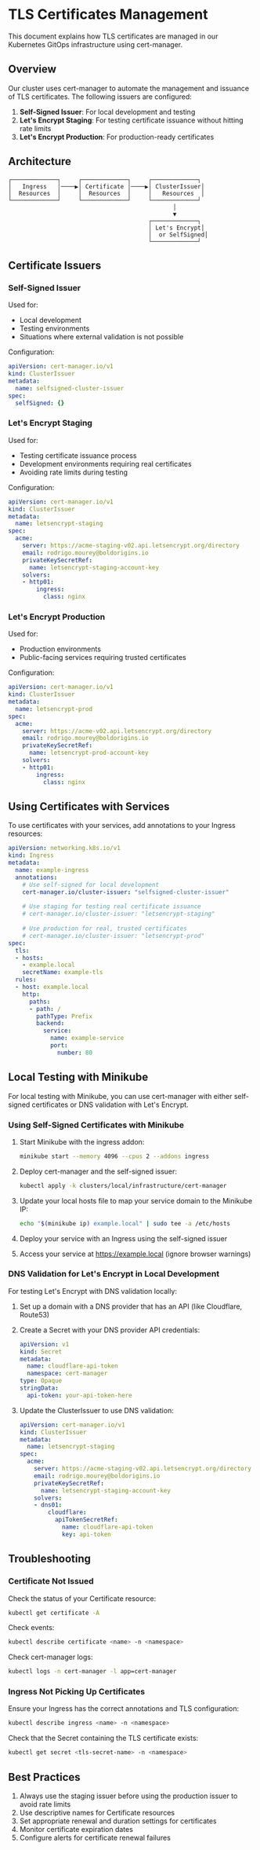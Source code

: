 # TLS Certificates Management

This document explains how TLS certificates are managed in our Kubernetes GitOps infrastructure using cert-manager.

## Overview

Our cluster uses cert-manager to automate the management and issuance of TLS certificates. The following issuers are configured:

1. **Self-Signed Issuer**: For local development and testing
2. **Let's Encrypt Staging**: For testing certificate issuance without hitting rate limits
3. **Let's Encrypt Production**: For production-ready certificates

## Architecture

```
┌─────────────┐     ┌─────────────┐     ┌─────────────┐
│   Ingress   │────▶│ Certificate │────▶│ ClusterIssuer│
│  Resources  │     │  Resources  │     │   Resources  │
└─────────────┘     └─────────────┘     └─────────────┘
                                               │
                                               ▼
                                        ┌─────────────┐
                                        │ Let's Encrypt│
                                        │  or SelfSigned│
                                        └─────────────┘
```

## Certificate Issuers

### Self-Signed Issuer

Used for:
- Local development
- Testing environments
- Situations where external validation is not possible

Configuration:
```yaml
apiVersion: cert-manager.io/v1
kind: ClusterIssuer
metadata:
  name: selfsigned-cluster-issuer
spec:
  selfSigned: {}
```

### Let's Encrypt Staging

Used for:
- Testing certificate issuance process
- Development environments requiring real certificates
- Avoiding rate limits during testing

Configuration:
```yaml
apiVersion: cert-manager.io/v1
kind: ClusterIssuer
metadata:
  name: letsencrypt-staging
spec:
  acme:
    server: https://acme-staging-v02.api.letsencrypt.org/directory
    email: rodrigo.mourey@boldorigins.io
    privateKeySecretRef:
      name: letsencrypt-staging-account-key
    solvers:
    - http01:
        ingress:
          class: nginx
```

### Let's Encrypt Production

Used for:
- Production environments
- Public-facing services requiring trusted certificates

Configuration:
```yaml
apiVersion: cert-manager.io/v1
kind: ClusterIssuer
metadata:
  name: letsencrypt-prod
spec:
  acme:
    server: https://acme-v02.api.letsencrypt.org/directory
    email: rodrigo.mourey@boldorigins.io
    privateKeySecretRef:
      name: letsencrypt-prod-account-key
    solvers:
    - http01:
        ingress:
          class: nginx
```

## Using Certificates with Services

To use certificates with your services, add annotations to your Ingress resources:

```yaml
apiVersion: networking.k8s.io/v1
kind: Ingress
metadata:
  name: example-ingress
  annotations:
    # Use self-signed for local development
    cert-manager.io/cluster-issuer: "selfsigned-cluster-issuer"
    
    # Use staging for testing real certificate issuance
    # cert-manager.io/cluster-issuer: "letsencrypt-staging"
    
    # Use production for real, trusted certificates
    # cert-manager.io/cluster-issuer: "letsencrypt-prod"
spec:
  tls:
  - hosts:
    - example.local
    secretName: example-tls
  rules:
  - host: example.local
    http:
      paths:
      - path: /
        pathType: Prefix
        backend:
          service:
            name: example-service
            port:
              number: 80
```

## Local Testing with Minikube

For local testing with Minikube, you can use cert-manager with either self-signed certificates or DNS validation with Let's Encrypt.

### Using Self-Signed Certificates with Minikube

1. Start Minikube with the ingress addon:
   ```bash
   minikube start --memory 4096 --cpus 2 --addons ingress
   ```

2. Deploy cert-manager and the self-signed issuer:
   ```bash
   kubectl apply -k clusters/local/infrastructure/cert-manager
   ```

3. Update your local hosts file to map your service domain to the Minikube IP:
   ```bash
   echo "$(minikube ip) example.local" | sudo tee -a /etc/hosts
   ```

4. Deploy your service with an Ingress using the self-signed issuer

5. Access your service at https://example.local (ignore browser warnings)

### DNS Validation for Let's Encrypt in Local Development

For testing Let's Encrypt with DNS validation locally:

1. Set up a domain with a DNS provider that has an API (like Cloudflare, Route53)

2. Create a Secret with your DNS provider API credentials:
   ```yaml
   apiVersion: v1
   kind: Secret
   metadata:
     name: cloudflare-api-token
     namespace: cert-manager
   type: Opaque
   stringData:
     api-token: your-api-token-here
   ```

3. Update the ClusterIssuer to use DNS validation:
   ```yaml
   apiVersion: cert-manager.io/v1
   kind: ClusterIssuer
   metadata:
     name: letsencrypt-staging
   spec:
     acme:
       server: https://acme-staging-v02.api.letsencrypt.org/directory
       email: rodrigo.mourey@boldorigins.io
       privateKeySecretRef:
         name: letsencrypt-staging-account-key
       solvers:
       - dns01:
           cloudflare:
             apiTokenSecretRef:
               name: cloudflare-api-token
               key: api-token
   ```

## Troubleshooting

### Certificate Not Issued

Check the status of your Certificate resource:
```bash
kubectl get certificate -A
```

Check events:
```bash
kubectl describe certificate <name> -n <namespace>
```

Check cert-manager logs:
```bash
kubectl logs -n cert-manager -l app=cert-manager
```

### Ingress Not Picking Up Certificates

Ensure your Ingress has the correct annotations and TLS configuration:
```bash
kubectl describe ingress <name> -n <namespace>
```

Check that the Secret containing the TLS certificate exists:
```bash
kubectl get secret <tls-secret-name> -n <namespace>
```

## Best Practices

1. Always use the staging issuer before using the production issuer to avoid rate limits
2. Use descriptive names for Certificate resources
3. Set appropriate renewal and duration settings for certificates
4. Monitor certificate expiration dates
5. Configure alerts for certificate renewal failures 